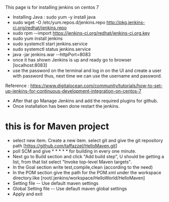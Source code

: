 This page is for installing jenkins on centos 7
* Installing Java : sudo yum -y install java
* sudo wget -O /etc/yum.repos.d/jenkins.repo http://pkg.jenkins-ci.org/redhat/jenkins.repo
* sudo rpm --import https://jenkins-ci.org/redhat/jenkins-ci.org.key
* sudo yum install jenkins
* sudo systemctl start jenkins.service
* sudo systemctl status jenkins.service
* java -jar jenkins.war --httpPort=8083
* once it has shown Jenkins is up and ready go to browser [localhost:8083]
* use the password on the terminal and log in on the UI and create a user with password thus, next time we can use the username and password.

Reference :
https://www.digitalocean.com/community/tutorials/how-to-set-up-jenkins-for-continuous-development-integration-on-centos-7

* After that go Manage Jenkins and add the required plugins for github.
* Once installation has been done restart the jenkins.
# this is for Maven project
* select new item. Create a new item. select git and give the git repository path [https://github.com/taffazzel/HelloMaven.git]
* poll SCM and give * * * * * for building in every one minute.
* Next go to Build section and click "Add build step", U should be getting a list, from that list select "Invoke top-level Maven targets".
* In the Goal section write test,compile,clean (according to the need)
* In the POM section give the path for the POM.xml under the workspace directory.like [root/.jenkins/workspace/HelloWorld/HelloMaven]
* Setting file -- Use default maven settings
* Global Setting file -- Use default maven global settings
* Apply and exit


